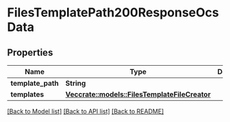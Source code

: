 # FilesTemplatePath200ResponseOcsData

## Properties

Name | Type | Description | Notes
------------ | ------------- | ------------- | -------------
**template_path** | **String** |  | 
**templates** | [**Vec<crate::models::FilesTemplateFileCreator>**](FilesTemplateFileCreator.md) |  | 

[[Back to Model list]](../README.md#documentation-for-models) [[Back to API list]](../README.md#documentation-for-api-endpoints) [[Back to README]](../README.md)



